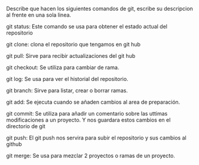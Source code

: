 Describe que hacen los siguientes comandos de git, escribe su descripcion al frente en una sola linea.

git status: Este comando se usa para obtener el estado actual del repositorio

git clone: clona el repositorio que tengamos en git hub

git pull: Sirve para recibir actualizaciones del git hub

git checkout: Se utiliza para cambiar de rama.

git log: Se usa para ver el historial del repositorio.

git branch: Sirve para listar, crear o borrar ramas.

git add: Se ejecuta cuando se añaden cambios al area de preparación.

git commit: Se utiliza para añadir un comentario sobre las uttimas modificaciones a un proyecto. Y nos guardara estos cambios en el directorio de git

git push: El git push nos servira para subir el repositorio y sus cambios al github

git merge: Se usa para mezclar 2 proyectos o ramas de un proyecto.
